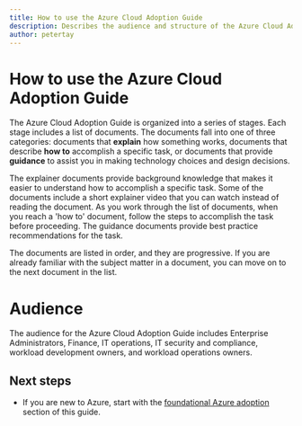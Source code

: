 ```yaml
---
title: How to use the Azure Cloud Adoption Guide
description: Describes the audience and structure of the Azure Cloud Adoption Guide 
author: petertay
---
```


# How to use the Azure Cloud Adoption Guide

The Azure Cloud Adoption Guide is organized into a series of stages. Each stage includes a list of documents. The documents fall into one of three categories: documents that **explain** how something works, documents that describe **how to** accomplish a specific task, or documents that provide **guidance** to assist you in making technology choices and design decisions. 

The explainer documents provide background knowledge that makes it easier to understand how to accomplish a specific task. Some of the documents include a short explainer video that you can watch instead of reading the document. As you work through the list of documents, when you reach a 'how to' document, follow the steps to accomplish the task before proceeding. The guidance documents provide best practice recommendations for the task. 

The documents are listed in order, and they are progressive. If you are already familiar with the subject matter in a document, you can move on to the next document in the list. 

# Audience

The audience for the Azure Cloud Adoption Guide includes Enterprise Administrators, Finance, IT operations, IT security and compliance, workload development owners, and workload operations owners.

## Next steps

* If you are new to Azure, start with the [foundational Azure adoption](adoption-intro/overview.md) section of this guide.
